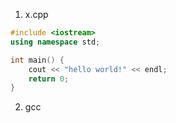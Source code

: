





1. x.cpp

```c++
#include <iostream>
using namespace std;

int main() {
    cout << "hello world!" << endl;
    return 0;
}
```



2. gcc

